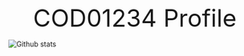 <font size=7><p align="center">COD01234 Profile</p></font>


![Github stats](https://github-readme-stats.vercel.app/api?username=cod01234&theme=highcontrast&show_icons=true&count_private=true)
